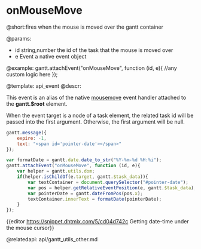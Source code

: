 onMouseMove
=============

@short:fires when the mouse is moved over the gantt container



@params:
- id		string,number		the id of the task that the mouse is moved over
- e			Event				a native event object



@example:
gantt.attachEvent("onMouseMove", function (id, e){
    //any custom logic here
});


@template:	api_event
@descr:

This event is an alias of the native [mousemove](https://developer.mozilla.org/en-US/docs/Web/API/Element/mousemove_event) event handler attached to the **gantt.$root** element.

When the event target is a node of a task element, the related task id will be passed into the first argument.
Otherwise, the first argument will be null.


~~~js
gantt.message({
	expire: -1,
	text: "<span id='pointer-date'></span>"
});

var formatDate = gantt.date.date_to_str("%Y-%m-%d %H:%i");
gantt.attachEvent("onMouseMove", function (id, e){
	var helper = gantt.utils.dom;
	if(helper.isChildOf(e.target, gantt.$task_data)){
      	var textContainer = document.querySelector("#pointer-date");
		var pos = helper.getRelativeEventPosition(e, gantt.$task_data);
		var pointerDate = gantt.dateFromPos(pos.x);
		textContainer.innerText = formatDate(pointerDate);
    }
});
~~~
{{editor    https://snippet.dhtmlx.com/5/cd04d742c		Getting date-time under the mouse cursor}}

@relatedapi: api/gantt_utils_other.md